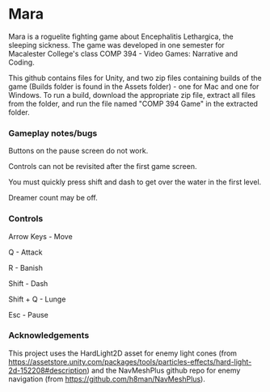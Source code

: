 # Mara

Mara is a roguelite fighting game about Encephalitis Lethargica, the sleeping sickness. The game was developed in one semester for Macalester College's class COMP 394 - Video Games: Narrative and Coding. 

This github contains files for Unity, and two zip files containing builds of the game (Builds folder is found in the Assets folder) - one for Mac and one for Windows. To run a build, download the appropriate zip file, extract all files from the folder, and run the file named "COMP 394 Game" in the extracted folder. 

### Gameplay notes/bugs
Buttons on the pause screen do not work. 

Controls can not be revisited after the first game screen. 

You must quickly press shift and dash to get over the water in the first level. 

Dreamer count may be off.

### Controls
Arrow Keys - Move 

Q - Attack

R - Banish

Shift - Dash 

Shift + Q - Lunge 

Esc - Pause
 
### Acknowledgements
This project uses the HardLight2D asset for enemy light cones (from https://assetstore.unity.com/packages/tools/particles-effects/hard-light-2d-152208#description) and the NavMeshPlus github repo for enemy navigation (from https://github.com/h8man/NavMeshPlus).
